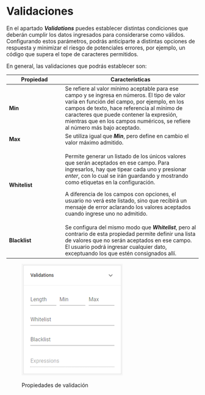 # Validaciones

En el apartado _**Validations**_ puedes establecer distintas condiciones que deberán cumplir los datos ingresados para considerarse como válidos. Configurando estos parámetros, podrás anticiparte a distintas opciones de respuesta y minimizar el riesgo de potenciales errores, por ejemplo, un código que supera el tope de caracteres permitidos.

En general, las validaciones que podrás establecer son:

<table><thead><tr><th width="133">Propiedad</th><th>Características</th></tr></thead><tbody><tr><td><strong>Min</strong></td><td>Se refiere al valor mínimo aceptable para ese campo y se ingresa en números. El tipo de valor varía en función del campo, por ejemplo, en los campos de texto, hace referencia al mínimo de caracteres que puede contener la expresión, mientras que en los campos numéricos, se refiere al número más bajo aceptado.</td></tr><tr><td><strong>Max</strong></td><td>Se utiliza igual que <em><strong>Min</strong></em>, pero define en cambio el valor máximo admitido.</td></tr><tr><td><strong>Whitelist</strong></td><td><p>Permite generar un listado de los únicos valores que serán aceptados en ese campo. Para ingresarlos, hay que tipear cada uno y presionar <em>enter</em>, con lo cual se irán guardando y mostrando como etiquetas en la configuración.</p><p>A diferencia de los campos con opciones, el usuario no verá este listado, sino que recibirá un mensaje de error aclarando los valores aceptados cuando ingrese uno no admitido.</p></td></tr><tr><td><strong>Blacklist</strong></td><td>Se configura del mismo modo que <em><strong>Whitelist</strong></em>, pero al contrario de esta propiedad permite definir una lista de valores que no serán aceptados en ese campo. El usuario podrá ingresar cualquier dato, exceptuando los que estén consignados allí.</td></tr></tbody></table>

<figure><img src="../../.gitbook/assets/RPA_2_10.png" alt=""><figcaption><p>Propiedades de validación</p></figcaption></figure>
